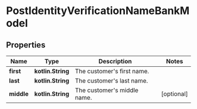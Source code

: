
# PostIdentityVerificationNameBankModel

## Properties
Name | Type | Description | Notes
------------ | ------------- | ------------- | -------------
**first** | **kotlin.String** | The customer&#39;s first name. | 
**last** | **kotlin.String** | The customer&#39;s last name. | 
**middle** | **kotlin.String** | The customer&#39;s middle name. |  [optional]



